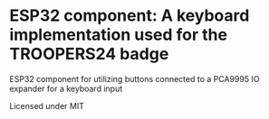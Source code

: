 # ESP32 component: A keyboard implementation used for the TROOPERS24 badge

ESP32 component for utilizing buttons connected to a PCA9995 IO expander for a keyboard input

Licensed under MIT
